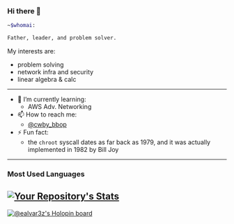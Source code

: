 ### Hi there 👋

```bash
~$whomai: 

Father, leader, and problem solver.
```

My interests are:

- problem solving 
- network infra and security
- linear algebra & calc
---

- 🌱 I’m currently learning:
  - AWS Adv. Networking
- 📫 How to reach me:
  - [\@cwby_bbop](https://twitter.com/cwby_bbop)
- ⚡ Fun fact:
  - the `chroot` syscall dates as far back as 1979, and it was actually implemented in 1982 by Bill Joy
---

### Most Used Languages
[![Your Repository's Stats](https://github-readme-stats.vercel.app/api/top-langs/?username=ealvar3z&theme=dark&exclude_repo=blog,dots&hide=html,tex,css,vimscript)](https://github.com/anuraghazra/github-readme-stats)
---

[![@ealvar3z's Holopin board](https://holopin.me/ealvar3z)](https://holopin.io/@ealvar3z)
